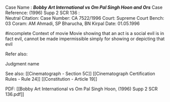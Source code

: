 Case Name : ***Bobby Art International vs Om Pal Singh Hoon and Ors***
Case Reference: (1996) Supp 2 SCR 136 :  
Neutral Citation:
Case Number: CA 7522/1996
Court: Supreme Court
Bench: 03
Coram: AM Ahmadi, SP Bharucha, BN Kirpal
Date: 01.05.1996

#incomplete 
Context of movie
Movie showing that an act is a social evil is in fact evil, cannot be made impermissible simply for showing or depicting that evil

Refer also:

Judgment name

See also:
[[Cinematograph - Section 5C]]
[[Cinematograph Certification Rules - Rule 24]]
[[Constitution - Article 19]]


PDF:
[[Bobby Art International vs Om Pal Singh Hoon, (1996) Supp 2 SCR 136.pdf]]